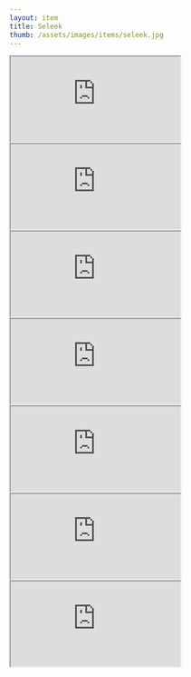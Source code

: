 ```yaml
---
layout: item
title: Seleek
thumb: /assets/images/items/seleek.jpg
---
```

<iframe onload="" src="http://magic-items.herokuapp.com/item/embed/57"></iframe>
<iframe onload="" src="http://magic-items.herokuapp.com/item/embed/99"></iframe>
<iframe onload="" src="http://magic-items.herokuapp.com/item/embed/103"></iframe>
<iframe onload="" src="http://magic-items.herokuapp.com/item/embed/112"></iframe>
<iframe onload="" src="http://magic-items.herokuapp.com/item/embed/122"></iframe>
<iframe onload="" src="http://magic-items.herokuapp.com/item/embed/118"></iframe>
<iframe onload="" src="http://magic-items.herokuapp.com/item/embed/123"></iframe>
